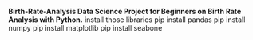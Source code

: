 **Birth-Rate-Analysis
Data Science Project for Beginners on Birth Rate Analysis with Python.**
install those libraries
pip install pandas
pip install numpy
pip install matplotlib
pip install seabone
